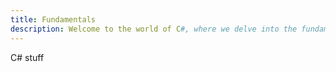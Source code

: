 ```yaml
---
title: Fundamentals
description: Welcome to the world of C#, where we delve into the fundamentals of the C# programming language and its applications.
---
```



C# stuff